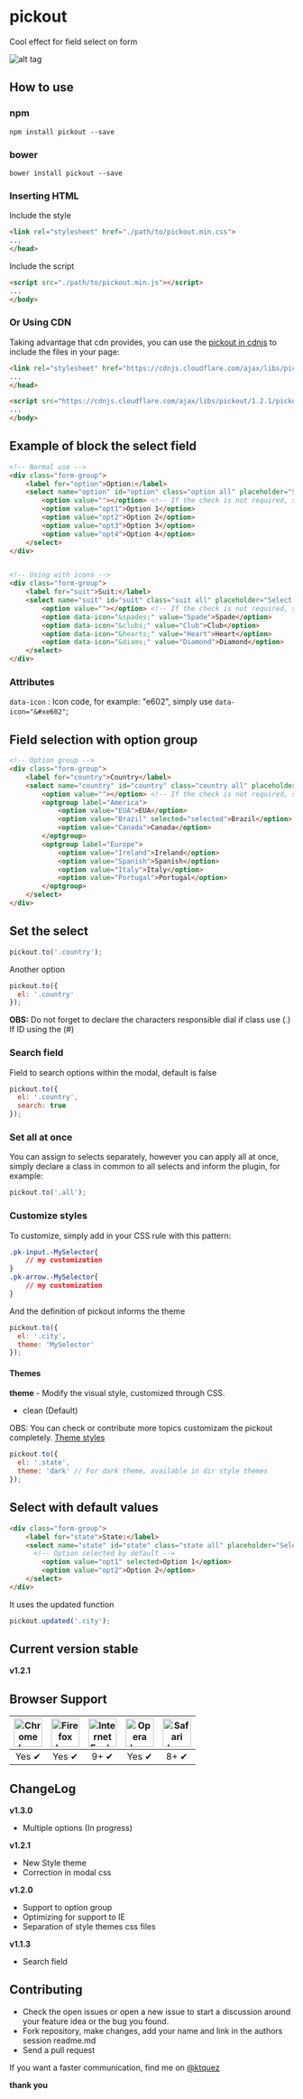 # pickout
Cool effect for field select on form

![alt tag](https://cloud.githubusercontent.com/assets/8084606/14335558/8d69893c-fc32-11e5-9b5f-0ece1a6e5fec.gif)

## How to use 
### npm

```shell
npm install pickout --save
```

### bower

```shell
bower install pickout --save
```

### Inserting HTML
Include the style

```html
<link rel="stylesheet" href="./path/to/pickout.min.css">
...
</head>
```

Include the script

```html
<script src="./path/to/pickout.min.js"></script>
...
</body>
```

### Or Using CDN
Taking advantage that cdn provides, you can use the [pickout in cdnjs](https://cdnjs.com/libraries/pickout) to include the files in your page:
```html
<link rel="stylesheet" href="https://cdnjs.cloudflare.com/ajax/libs/pickout/1.2.1/pickout.min.css">
...
</head>
```

```html
<script src="https://cdnjs.cloudflare.com/ajax/libs/pickout/1.2.1/pickout.min.js"></script>
...
</body>
```

## Example of block the select field

```html
<!-- Normal use -->
<div class="form-group">
    <label for="option">Option:</label>
    <select name="option" id="option" class="option all" placeholder="Select a option">
        <option value=""></option> <!-- If the check is not required, submit a default value empty -->
        <option value="opt1">Option 1</option>
        <option value="opt2">Option 2</option>
        <option value="opt3">Option 3</option>
        <option value="opt4">Option 4</option>
    </select>       
</div>


<!-- Using with icons -->
<div class="form-group">
    <label for="suit">Suit:</label>
    <select name="suit" id="suit" class="suit all" placeholder="Select a suit">
        <option value=""></option> <!-- If the check is not required, submit a default value empty -->
        <option data-icon="&spades;" value="Spade">Spade</option>
        <option data-icon="&clubs;" value="Club">Club</option>
        <option data-icon="&hearts;" value="Heart">Heart</option>
        <option data-icon="&diams;" value="Diamond">Diamond</option>
    </select>       
</div>
```

### Attributes
`` data-icon `` : Icon code, for example: "e602", simply use ``data-icon="&#xe602"``;

## Field selection with option group
```html
<!-- Option group -->
<div class="form-group">
    <label for="country">Country</label>
    <select name="country" id="country" class="country all" placeholder="Select a Country">
        <option value=""></option> <!-- If the check is not required, submit a default value empty -->
        <optgroup label="America">
            <option value="EUA">EUA</option>
            <option value="Brazil" selected="selected">Brazil</option>
            <option value="Canada">Canada</option>                      
        </optgroup>
        <optgroup label="Europe">
            <option value="Ireland">Ireland</option>
            <option value="Spanish">Spanish</option>
            <option value="Italy">Italy</option>
            <option value="Portugal">Portugal</option>                      
        </optgroup>
    </select>           
</div>
```

## Set the select

```js
pickout.to('.country');
```

Another option

```js
pickout.to({
  el: '.country'
});
```

**OBS:** Do not forget to declare the characters responsible dial if class use (.) If ID using the (#)

### Search field 
Field to search options within the modal, default is false
```js
pickout.to({
  el: '.country',
  search: true
});
```

### Set all at once
You can assign to selects separately, however you can apply all at once, simply declare a class in common to all selects and inform the plugin, for example:

```js
pickout.to('.all');
```

### Customize styles
To customize, simply add in your CSS rule with this pattern:<br>

```css
.pk-input.-MySelector{
    // my customization 
}
.pk-arrow.-MySelector{
    // my customization 
}
```

And the definition of pickout informs the theme

```js
pickout.to({
  el: '.city',
  theme: 'MySelector'
});
```

#### Themes
**theme** - Modify the visual style, customized through CSS.
- clean (Default)

OBS: You can check or contribute more topics customizam the pickout completely.
[Theme styles](https://github.com/ktquez/pickout/tree/master/dist/themes)

```js
pickout.to({
  el: '.state',
  theme: 'dark' // For dark theme, available in dir style themes
});
```

## Select with default values

```html
<div class="form-group">
    <label for="state">State:</label>
    <select name="state" id="state" class="state all" placeholder="Select to option">
      <!-- Option selected by default -->
        <option value="opt1" selected>Option 1</option>
        <option value="opt2">Option 2</option>
    </select>       
</div>
```

It uses the updated function

```js
pickout.updated('.city');
```

## Current version stable
**v1.2.1**

## Browser Support

| <img src="https://cdn0.iconfinder.com/data/icons/jfk/512/chrome-512.png" width="50px" height="50px" alt="Chrome logo"> | <img src="https://cdn1.iconfinder.com/data/icons/appicns/513/appicns_Firefox.png" width="50px" height="50px" alt="Firefox logo"> | <img src="http://icons.iconarchive.com/icons/cornmanthe3rd/plex/512/Internet-ie-icon.png" width="50px" height="50px" alt="Internet Explorer logo"> | <img src="https://upload.wikimedia.org/wikipedia/commons/thumb/5/5c/Opera_browser_logo_2013_vector.svg/512px-Opera_browser_logo_2013_vector.svg.png" width="50px" height="50px" alt="Opera logo"> | <img src="http://icons.iconarchive.com/icons/osullivanluke/orb-os-x/512/Safari-icon.png" width="50px" height="50px" alt="Safari logo"> |
|:---:|:---:|:---:|:---:|:---:|
| Yes ✔ | Yes ✔ | 9+ ✔ | Yes ✔ |  8+ ✔ |


## ChangeLog
**v1.3.0**
- Multiple options (In progress)

**v1.2.1**
- New Style theme 
- Correction in modal css

**v1.2.0**
- Support to option group
- Optimizing for support to IE
- Separation of style themes css files

**v1.1.3** 
- Search field

## Contributing
- Check the open issues or open a new issue to start a discussion around your feature idea or the bug you found.
- Fork repository, make changes, add your name and link in the authors session readme.md
- Send a pull request

If you want a faster communication, find me on [@ktquez](https://twitter.com/ktquez)

**thank you**

